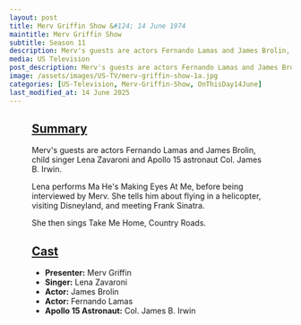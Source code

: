```yaml
---
layout: post
title: Merv Griffin Show &#124; 14 June 1974
maintitle: Merv Griffin Show
subtitle: Season 11
description: Merv's guests are actors Fernando Lamas and James Brolin, child singer Lena Zavaroni and Apollo 15 astronaut Col. James B. Irwin.
media: US Television
post_description: Merv's guests are actors Fernando Lamas and James Brolin, child singer Lena Zavaroni and Apollo 15 astronaut Col. James B. Irwin.
image: /assets/images/US-TV/merv-griffin-show-1a.jpg
categories: [US-Television, Merv-Griffin-Show, OnThisDay14June]
last_modified_at: 14 June 2025
---
```


<figure class="fig3">
<div class="CardLayout CardLayout-Height1">
<div class="CardItem"><h2 id="infobox1" class="infobox"><a href="#infobox1">Summary</a></h2></div>
<div class="CardItem split">
<p> Merv's guests are actors Fernando Lamas and James Brolin, child singer Lena Zavaroni and Apollo 15 astronaut Col. James B. Irwin.</p>
<p> Lena performs Ma He's Making Eyes At Me, before being interviewed by Merv. She tells him about flying in a helicopter, visiting Disneyland, and meeting Frank Sinatra.</p>
<p> She then sings Take Me Home, Country Roads.</p>
</div>
</div>
</figure>

<figure class="fig3">
<div class="CardLayout CardLayout-Height1">
<div class="CardItem"><h2 id="infobox1" class="infobox"><a href="#infobox1">Cast</a></h2></div>
<div class="CardItem split">
<ul>
<li><strong>Presenter:</strong> Merv Griffin</li>
<li><strong>Singer:</strong> Lena Zavaroni</li>
<li><strong>Actor:</strong> James Brolin</li>
<li><strong>Actor:</strong> Fernando Lamas</li>
<li><strong>Apollo 15 Astronaut:</strong> Col. James B. Irwin</li>
</ul>
</div>
</div>
</figure>
